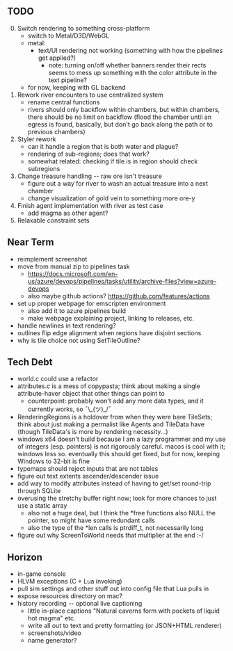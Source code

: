 ## TODO
0. Switch rendering to something cross-platform
    - switch to Metal/D3D/WebGL
    - metal:
        - text/UI rendering not working (something with how the pipelines get applied?)
            - note: turning on/off whether banners render their rects seems to mess up something with the color attribute in the text pipeline?
    - for now, keeping with GL backend
1. Rework river encounters to use centralized system
    - rename central functions
    - rivers should only backflow within chambers, but within chambers, there should be no limit on backflow (flood the chamber until an egress is found, basically, but don't go back along the path or to previous chambers)
2. Styler rework
    - can it handle a region that is both water and plague?
    - rendering of sub-regions; does that work?
    - somewhat related: checking if tile is in region should check subregions
3. Change treasure handling -- raw ore isn't treasure
    - figure out a way for river to wash an actual treasure into a next chamber
    - change visualization of gold vein to something more ore-y
4. Finish agent implementation with river as test case
    - add magma as other agent?
5. Relaxable constraint sets

## Near Term
* reimplement screenshot
* move from manual zip to pipelines task
    - https://docs.microsoft.com/en-us/azure/devops/pipelines/tasks/utility/archive-files?view=azure-devops
    - also maybe github actions? https://github.com/features/actions
* set up proper webpage for emscripten environment
    - also add it to azure pipelines build
    - make webpage explaining project, linking to releases, etc.
* handle newlines in text rendering?
* outlines flip edge alignment when regions have disjoint sections
* why is tile choice not using SetTileOutline?

## Tech Debt
* world.c could use a refactor
* attributes.c is a mess of copypasta; think about making a single attribute-haver object that other things can point to
    - counterpoint: probably won't add any more data types, and it currently works, so ¯\\\_(ツ)\_/¯ 
* RenderingRegions is a holdover from when they were bare TileSets; think about just making a permalist like Agents and TileData have (though TileData's is more by rendering necessity...)
* windows x64 doesn't build because I am a lazy programmer and my use of integers (esp. pointers) is not rigorously careful. macos is cool with it; windows less so. eventually this should get fixed, but for now, keeping Windows to 32-bit is fine
* typemaps should reject inputs that are not tables
* figure out text extents ascender/descender issue
* add way to modify attributes instead of having to get/set round-trip through SQLite
* overusing the stretchy buffer right now; look for more chances to just use a static array
    - also not a huge deal, but I think the *free functions also NULL the pointer, so might have some redundant calls
    - also the type of the *len calls is ptrdiff_t, not necessarily long
* figure out why ScreenToWorld needs that multiplier at the end :-/ 

## Horizon
* in-game console
* HLVM exceptions (C + Lua invoking)
* pull sim settings and other stuff out into config file that Lua pulls in
* expose resources directory on mac?
* history recording -- optional live captioning
    - little in-place captions "Natural caverns form with pockets of liquid hot magma" etc.
    - write all out to text and pretty formatting (or JSON+HTML renderer)
    - screenshots/video
    - name generator?
